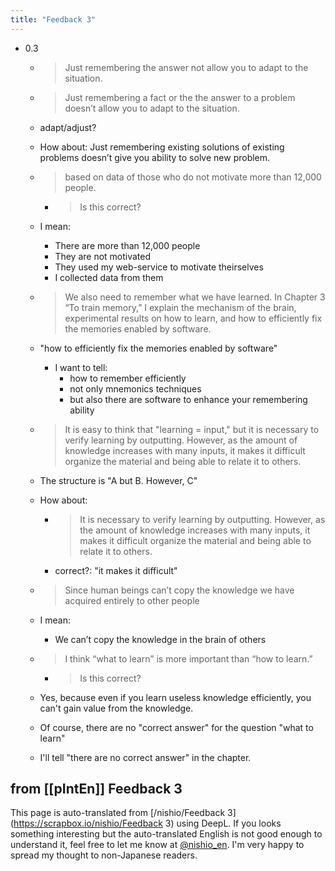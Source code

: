 ```yaml
---
title: "Feedback 3"
---
```


- 0.3
    - > Just remembering the answer not allow you to adapt to the situation.
    - > Just remembering a fact or the the answer to a problem doesn’t allow you to adapt to the situation.
    - adapt/adjust?
    - How about: Just remembering existing solutions of existing problems doesn’t give you ability to solve new problem.

    - > based on data of those who do not motivate more than 12,000 people.
        - > Is this correct?
    - I mean:
        - There are more than 12,000 people
        - They are not motivated
        - They used my web-service to motivate theirselves
        - I collected data from them

    - > We also need to remember  what we have learned. In Chapter 3 “To train memory,” I explain the mechanism of the brain,  experimental results on how to learn, and how to efficiently fix the memories enabled by software.
    - "how to efficiently fix the memories enabled by software"
        - I want to tell:
            - how to remember efficiently
            - not only mnemonics techniques
            - but also there are software to enhance your remembering ability

    - > It is easy to think that "learning = input," but it is necessary to verify learning by outputting. However, as the amount of knowledge increases with many inputs, it makes it difficult organize  the material and being able to relate it to others.
    - The structure is "A but B. However, C"
    - How about:
        - > It is necessary to verify learning by outputting. However, as the amount of knowledge increases with many inputs, it makes it difficult organize  the material and being able to relate it to others.
        - correct?: "it makes it difficult"
    - > Since human beings can’t copy the knowledge we have acquired  entirely to other people
    - I mean:
        - We can’t copy the knowledge in the brain of others

    - > I think “what to learn” is more important than “how to learn.”
        - > Is this correct?
    - Yes, because even if you learn useless knowledge efficiently, you can't gain value from the knowledge.
    - Of course, there are no "correct answer" for the question "what to learn"
    - I'll tell "there are no correct answer" in the chapter.

from [[pIntEn]]
Feedback 3
---
This page is auto-translated from [/nishio/Feedback 3](https://scrapbox.io/nishio/Feedback 3) using DeepL. If you looks something interesting but the auto-translated English is not good enough to understand it, feel free to let me know at [@nishio_en](https://twitter.com/nishio_en). I'm very happy to spread my thought to non-Japanese readers.